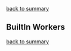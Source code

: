 [back to summary](summary.md)

BuiltIn Workers
------------------------------------------------------------------------

[back to summary](summary.md)
